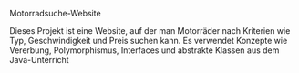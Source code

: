 Motorradsuche-Website

Dieses Projekt ist eine Website, auf der man Motorräder nach Kriterien wie Typ, Geschwindigkeit und Preis suchen kann. Es verwendet Konzepte wie Vererbung, Polymorphismus, Interfaces und abstrakte Klassen aus dem Java-Unterricht
